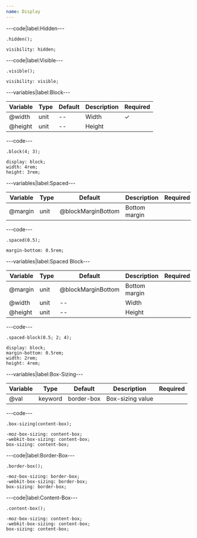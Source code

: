 ```yaml
---
name: Display
---
```


---code|label:Hidden---

```less
.hidden();
```

```less
visibility: hidden;
```

---code|label:Visible---

```less
.visible();
```

```less
visibility: visible;
```

---variables|label:Block---

| Variable | Type | Default | Description | Required |
| -- | -- | -- | -- | -- |
| @width | unit | -- | Width | ✓ |
| @height | unit | -- | Height ||

---code---

```less
.block(4; 3);
```

```less
display: block;
width: 4rem;
height: 3rem;
```

---variables|label:Spaced---

| Variable | Type | Default | Description | Required |
| -- | -- | -- | -- | -- |
| @margin | unit | @blockMarginBottom | Bottom margin ||

---code---

```less
.spaced(0.5);
```

```less
margin-bottom: 0.5rem;
```

---variables|label:Spaced Block---

| Variable | Type | Default | Description | Required |
| -- | -- | -- | -- | -- |
| @margin | unit | @blockMarginBottom | Bottom margin ||
| @width | unit | -- | Width ||
| @height | unit | -- | Height ||

---code---

```less
.spaced-block(0.5; 2; 4);
```

```less
display: block;
margin-bottom: 0.5rem;
width: 2rem;
height: 4rem;
```

---variables|label:Box-Sizing---

| Variable | Type | Default | Description | Required |
| -- | -- | -- | -- | -- |
| @val | keyword | border-box | Box-sizing value ||

---code---

```less
.box-sizing(content-box);
```

```less
-moz-box-sizing: content-box;
-webkit-box-sizing: content-box;
box-sizing: content-box;
```

---code|label:Border-Box---

```less
.border-box();
```

```less
-moz-box-sizing: border-box;
-webkit-box-sizing: border-box;
box-sizing: border-box;
```

---code|label:Content-Box---

```less
.content-box();
```

```less
-moz-box-sizing: content-box;
-webkit-box-sizing: content-box;
box-sizing: content-box;
```